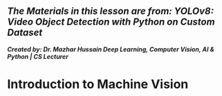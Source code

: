## ***The Materials in this lesson are from: YOLOv8: Video Object Detection with Python on Custom Dataset***
***Created by: Dr. Mazhar Hussain Deep Learning, Computer Vision, AI & Python | CS Lecturer***

# Introduction to Machine Vision
